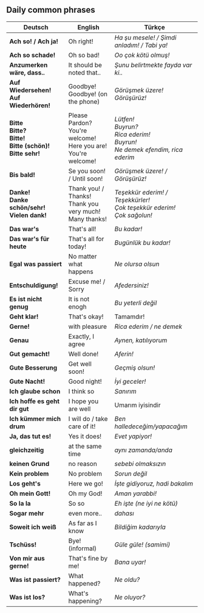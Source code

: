 ## Daily common phrases

Deutsch | English | Türkçe
--- | --- | ---
**Ach so! / Ach ja!** | Oh right! | _Ha şu mesele! / Şimdi anladım! / Tabi ya!_
**Ach so schade!** | Oh so bad! | _Oo çok kötü olmuş!_
**Anzumerken wäre, dass..** | It should be noted that.. | _Şunu belirtmekte fayda var ki.._
**Auf Wiedersehen!<br>Auf Wiederhören!** | Goodbye!<br>Goodbye! (on the phone) | _Görüşmek üzere!<br>Görüşürüz!_
**Bitte<br>Bitte?<br>Bitte!<br>Bitte (schön)!<br>Bitte sehr!** | Please<br>Pardon?<br>You're welcome!<br>Here you are!<br>You're welcome! | _Lütfen!<br>Buyrun?<br>Rica ederim!<br>Buyrun!<br>Ne demek efendim, rica ederim_
**Bis bald!** | Se you soon! / Until soon! | _Görüşmek üzere! / Görüşürüz!_
**Danke!<br>Danke schön/sehr!<br>Vielen dank!** | Thank you! / Thanks!<br>Thank you very much!<br>Many thanks! | _Teşekkür ederim! / Teşekkürler!<br>Çok teşekkür ederim!<br>Çok sağolun!_
**Das war's** | That's all! | _Bu kadar!_
**Das war's für heute** | That's all for today! | _Bugünlük bu kadar!_
**Egal was passiert** | No matter what happens | _Ne olursa olsun_
**Entschuldigung!** | Excuse me! / Sorry | _Afedersiniz!_
**Es ist nicht genug** | It is not enogh | _Bu yeterli değil_
**Geht klar!** | That's okay! | Tamamdır!
**Gerne!** | with pleasure | _Rica ederim / ne demek_
**Genau** | Exactly, I agree | _Aynen, katılıyorum_
**Gut gemacht!** | Well done! | _Aferin!_
**Gute Besserung** | Get well soon! | _Geçmiş olsun!_
**Gute Nacht!** | Good night! | _İyi geceler!_
**Ich glaube schon** | I think so | _Sanırım_
**Ich hoffe es geht dir gut** | I hope you are well | Umarım iyisindir
**Ich kümmer mich drum** | I will do / take care of it! | _Ben halledeceğim/yapacağım_
**Ja, das tut es!** | Yes it does! | _Evet yapiyor!_
**gleichzeitig** | at the same time | _aynı zamanda/anda_
**keinen Grund** | no reason | _sebebi olmaksızın_
**Kein problem** | No problem | _Sorun değil_
**Los geht's** | Here we go! | _İşte gidiyoruz, hadi bakalım_
**Oh mein Gott!** | Oh my God! | _Aman yarabbi!_
**So la la** | So so | _Eh işte (ne iyi ne kötü)_
**Sogar mehr** | even more.. | _dahası_
**Soweit ich weiß** | As far as I know | _Bildiğim kadarıyla_
**Tschüss!** | Bye! (informal) | _Güle güle! (samimi)_
**Von mir aus gerne!** | That's fine by me! | _Bana uyar!_
**Was ist passiert?** | What happened? | _Ne oldu?_
**Was ist los?** | What's happening? | _Ne oluyor?_

